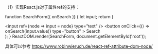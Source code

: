 （1）实现React.js对于属性ref的支持：

function SearchForm({ onSearch }) {
    let input;
    return (
        <div>
            <input
                ref={node => input = node}
                type="text"
            />
            <button
                onClick={() => onSearch(input.value)}
                type="button"
            >
                Search
            </button>
        </div>
    );
}
ReactDOM.render(SearchForm, document.getElementById('root'));


具体可以参考
https://www.robinwieruch.de/react-ref-attribute-dom-node/